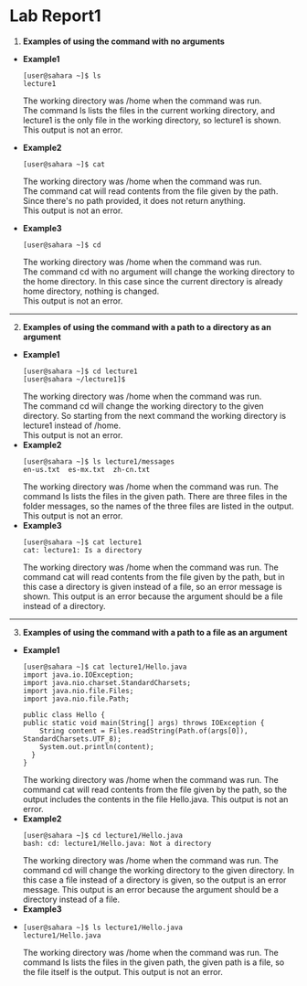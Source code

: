 # Lab Report1
1. **Examples of using the command with no arguments**  
- **Example1**
   ```
   [user@sahara ~]$ ls
   lecture1
   ```
   The working directory was /home when the command was run.  
   The command ls lists the files in the current working directory, and lecture1 is the only file in the working directory, so lecture1 is shown.  
   This output is not an error.  


- **Example2**
   ```
   [user@sahara ~]$ cat
   ```
   The working directory was /home when the command was run.  
   The command cat will read contents from the file given by the path. Since there's no path provided, it does not return anything.  
   This output is not an error.   


- **Example3**
   ```
   [user@sahara ~]$ cd
   ```
   The working directory was /home when the command was run.  
   The command cd with no argument will change the working directory to the home directory. In this case since the current directory is already home directory, nothing is changed.  
   This output is not an error.        
***
2.  **Examples of using the command with a path to a directory as an argument**  
- **Example1**
  ```
  [user@sahara ~]$ cd lecture1
  [user@sahara ~/lecture1]$
  ```
  The working directory was /home when the command was run.  
  The command cd will change the working directory to the given directory. So starting from the next command the working directory is lecture1 instead of /home.  
  This output is not an error.   
- **Example2**
  ```
  [user@sahara ~]$ ls lecture1/messages
  en-us.txt  es-mx.txt  zh-cn.txt
  ```
  The working directory was /home when the command was run.
  The command ls lists  the files in the given path. There are three files in the folder messages, so the names of the three files are listed in the output.
  This output is not an error.  
- **Example3**
  ```
  [user@sahara ~]$ cat lecture1
  cat: lecture1: Is a directory
  ```
  The working directory was /home when the command was run.
  The command cat will read contents from the file given by the path, but in this case a directory is given instead of a file, so an error message is shown.
  This output is an error because the argument should be a file instead of a directory.   
***
3.  **Examples of using the command with a path to a file as an argument**   
- **Example1**
  ```
  [user@sahara ~]$ cat lecture1/Hello.java
  import java.io.IOException;
  import java.nio.charset.StandardCharsets;
  import java.nio.file.Files;
  import java.nio.file.Path;

  public class Hello {
  public static void main(String[] args) throws IOException {
      String content = Files.readString(Path.of(args[0]), StandardCharsets.UTF_8);
      System.out.println(content);
    }
  }
  ```
  The working directory was /home when the command was run.
  The command cat will read contents from the file given by the path, so the output includes the contents in the file Hello.java.
  This output is not an error.  
- **Example2**
  ```
  [user@sahara ~]$ cd lecture1/Hello.java
  bash: cd: lecture1/Hello.java: Not a directory
  ```
  The working directory was /home when the command was run.
  The command cd will change the working directory to the given directory. In this case a file instead of a directory is given, so the output is an error message.
  This output is an error because the argument should be a directory instead of a file.  
- **Example3**
- ```
  [user@sahara ~]$ ls lecture1/Hello.java
  lecture1/Hello.java
  ```
  The working directory was /home when the command was run.
  The command ls lists  the files in the given path, the given path is a file, so the file itself is the output.
  This output is not an error.  
